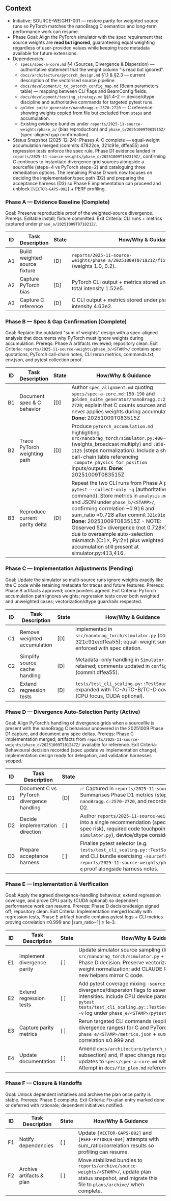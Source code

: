 ## Context
- Initiative: SOURCE-WEIGHT-001 — restore parity for weighted source runs so PyTorch matches the nanoBragg C semantics and long-term performance work can resume.
- Phase Goal: Align the PyTorch simulator with the spec requirement that source weights are **read but ignored**, guaranteeing equal weighting regardless of user-provided values while keeping trace metadata available for future extensions.
- Dependencies:
  - `specs/spec-a-core.md` §4 (Sources, Divergence & Dispersion) — authoritative statement that the weight column "is read but ignored".
  - `docs/architecture/pytorch_design.md` §1.1 & §2.3 — current description of the vectorised source pipeline.
  - `docs/development/c_to_pytorch_config_map.md` (Beam parameters table) — mapping between CLI flags and BeamConfig fields.
  - `docs/development/testing_strategy.md` §§1.4–2 — device/dtype discipline and authoritative commands for targeted pytest runs.
  - `golden_suite_generator/nanoBragg.c:2570-2720` — C reference showing weights copied from file but excluded from `steps` and accumulation.
  - Existing evidence bundles under `reports/2025-11-source-weights/phase_a/` (bias reproduction) and `phase_b/20251009T083515Z/` (spec-aligned gap confirmation).
- Status Snapshot (2025-12-24): Phases A–C complete — equal-weight accumulation merged (commits 47822ce, 321c91e, dffea55) and regression tests enforce the spec rule. Phase D1 evidence landed in `reports/2025-11-source-weights/phase_d/20251009T102319Z/`, confirming C continues to instantiate divergence grid sources alongside a sourcefile (steps=4 vs PyTorch steps=2) and cataloguing three remediation options. The remaining Phase D work now focuses on deciding the implementation/spec path (D2) and preparing the acceptance harness (D3) so Phase E implementation can proceed and unblock `[VECTOR-GAPS-002]` + PERF profiling.

### Phase A — Evidence Baseline (Complete)
Goal: Preserve reproducible proof of the weighted-source divergence.
Prereqs: Editable install; fixture committed.
Exit Criteria: CLI runs + metrics captured under `phase_a/20251009T071821Z/`.

| ID | Task Description | State | How/Why & Guidance |
| --- | --- | --- | --- |
| A1 | Build weighted source fixture | [D] | `reports/2025-11-source-weights/phase_a/20251009T071821Z/fixtures/two_sources.txt` (weights 1.0, 0.2). |
| A2 | Capture PyTorch bias | [D] | PyTorch CLI output + metrics stored under `phase_a/.../py/`; total intensity 1.52e5. |
| A3 | Capture C reference | [D] | C CLI output + metrics stored under `phase_a/.../c/`; total intensity 4.63e2. |

### Phase B — Spec & Gap Confirmation (Complete)
Goal: Replace the outdated "sum of weights" design with a spec-aligned analysis that documents why PyTorch must ignore weights during accumulation.
Prereqs: Phase A artifacts reviewed; repository clean.
Exit Criteria: `reports/2025-11-source-weights/phase_b/<STAMP>/` contains spec quotations, PyTorch call-chain notes, CLI rerun metrics, commands.txt, env.json, and pytest collection proof.

| ID | Task Description | State | How/Why & Guidance |
| --- | --- | --- | --- |
| B1 | Document spec & C behavior | [D] | Author `spec_alignment.md` quoting `specs/spec-a-core.md:150-190` and `golden_suite_generator/nanoBragg.c:2570-2720`; explain that C counts sources and never applies weights during accumulation. **Done:** 20251009T083515Z |
| B2 | Trace PyTorch weighting path | [D] | Produce `pytorch_accumulation.md` highlighting `src/nanobrag_torch/simulator.py:400-420` (weights_broadcast multiply) and `:850-1125` (steps normalization). Include a short call-chain table referencing `_compute_physics_for_position` inputs/outputs. **Done:** 20251009T083515Z |
| B3 | Reproduce current parity delta | [D] | Repeat the two CLI runs from Phase A plus `pytest --collect-only -q` (authoritative command). Store metrics in `analysis.md` and JSON under `phase_b/<STAMP>/`, confirming correlation ~0.916 and sum_ratio ≈0.728 after commit `321c91e`. **Done:** 20251009T083515Z - NOTE: Observed 52× divergence (not 0.728×) due to oversample auto-selection mismatch (C:1×, Py:2×) plus weighted accumulation still present at simulator.py:413,416. |

### Phase C — Implementation Adjustments (Pending)
Goal: Update the simulator so multi-source runs ignore weights exactly like the C code while retaining metadata for traces and future features.
Prereqs: Phase B artifacts approved; code pointers agreed.
Exit Criteria: PyTorch accumulation path ignores weights; regression tests cover both weighted and unweighted cases; vectorization/dtype guardrails respected.

| ID | Task Description | State | How/Why & Guidance |
| --- | --- | --- | --- |
| C1 | Remove weighted accumulation | [D] | Implemented in `src/nanobrag_torch/simulator.py` (commits 321c91e/dffea55); equal-weight sum enforced with spec citation. |
| C2 | Simplify source cache handling | [D] | Metadata-only handling in `Simulator.__init__` retained; comments updated in `config.py` (commit dffea55). |
| C3 | Extend regression tests | [D] | `tests/test_cli_scaling.py::TestSourceWeights` expanded with TC-A/TC-B/TC-D coverage (CPU focus, CUDA optional). |

### Phase D — Divergence Auto-Selection Parity (Active)
Goal: Align PyTorch’s handling of divergence grids when a sourcefile is present with the nanoBragg C behaviour uncovered in the 20251009 Phase D1 capture, and document any spec deltas.
Prereqs: Phase C implementation merged; artifacts from `reports/2025-11-source-weights/phase_d/20251009T101247Z/` available for reference.
Exit Criteria: Behavioural decision recorded (spec update vs implementation change), implementation design ready for delegation, and validation harnesses scoped.

| ID | Task Description | State | How/Why & Guidance |
| --- | --- | --- | --- |
| D1 | Document C vs PyTorch divergence handling | [D] | ✅ Captured in `reports/2025-11-source-weights/phase_d/20251009T102319Z/divergence_analysis.md`. Summarises Phase D1 metrics (steps=4 vs 2), cites `specs/spec-a-core.md:150-190` and `nanoBragg.c:2570-2720`, and records remediation options A/B/C. Reference this artifact before drafting D2. |
| D2 | Decide implementation direction | [ ] | Author `reports/2025-11-source-weights/phase_d/<STAMP>/design_notes.md` synthesising D1 findings into a single recommendation (spec change vs PyTorch change). Include: decision matrix (parity vs spec risk), required code touchpoints (e.g. `src/nanobrag_torch/utils/auto_selection.py`, `simulator.py`), device/dtype considerations, and acceptance thresholds (correlation ≥0.999, |sum_ratio−1| ≤1e-3). |
| D3 | Prepare acceptance harness | [ ] | Finalise pytest selector (e.g. `tests/test_cli_scaling.py::TestSourceWeightsDivergence::test_sourcefile_with_divergence_parity`) and CLI bundle exercising `-sourcefile` with divergence flags. Store commands + expected outputs in `reports/2025-11-source-weights/phase_d/<STAMP>/commands.txt`, and capture `pytest --collect-only -q` proof alongside harness notes. |

### Phase E — Implementation & Verification
Goal: Apply the agreed divergence-handling behaviour, extend regression coverage, and prove CPU parity (CUDA optional) so dependent performance work can resume.
Prereqs: Phase D decision/design signed off; repository clean.
Exit Criteria: Implementation merged locally with regression tests, Phase E artifact bundle contains pytest logs + CLI metrics proving correlation ≥0.999 and |sum_ratio−1| ≤ 1e-3.

| ID | Task Description | State | How/Why & Guidance |
| --- | --- | --- | --- |
| E1 | Implement divergence parity | [ ] | Update simulator source sampling (likely `src/nanobrag_torch/simulator.py` + helpers) to honour the Phase D decision. Preserve vectorization and equal-weight normalization; add CLAUDE Rule #11 citations if new helpers mirror C code. |
| E2 | Extend regression tests | [ ] | Add pytest coverage mixing `-sourcefile` with divergence/dispersion flags to assert identical steps and intensities. Include CPU device parameterisation; capture `pytest tests/test_cli_scaling.py::TestSourceWeightsDivergence -v` log under `phase_e/<STAMP>/pytest/`. |
| E3 | Capture parity metrics | [ ] | Rerun targeted CLI commands (explicit `-oversample 1` plus divergence ranges) for C and PyTorch, store outputs in `phase_e/<STAMP>/metrics.json` + `summary.md`; expect correlation ≥0.999 and |sum_ratio−1| ≤ 1e-3. |
| E4 | Update documentation | [ ] | Amend `docs/architecture/pytorch_design.md` (Sources subsection) and, if spec change required, submit draft updates to `specs/spec-a-core.md` with rationale. Log Attempt in `docs/fix_plan.md` referencing artifacts. |

### Phase F — Closure & Handoffs
Goal: Unlock dependent initiatives and archive the plan once parity is stable.
Prereqs: Phase E complete.
Exit Criteria: Fix-plan entry marked done or deferred with rationale; dependent initiatives notified.

| ID | Task Description | State | How/Why & Guidance |
| --- | --- | --- | --- |
| F1 | Notify dependencies | [ ] | Update `[VECTOR-GAPS-002]` and `[PERF-PYTORCH-004]` attempts with sum_ratio/correlation results so profiling can resume. |
| F2 | Archive artifacts & plan | [ ] | Move stabilized bundles to `reports/archive/source-weights/<STAMP>/`, update plan status snapshot, and migrate this file to `plans/archive/` when complete. |
